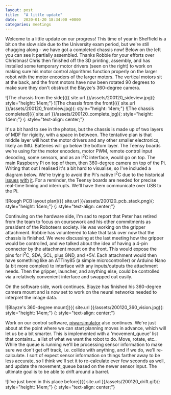 ```yaml
---
layout: post
title:  "A little update"
date:   2020-01-20 18:34:00 +0000
categories: meetings
---
```


Welcome to a little update on our progress! This time of year in Sheffield is a bit on the slow side due to the University exam period, but we're still chugging along - we have got a completed chassis now! Below on the left you can see it partially assembled. Thanks Robbie for your efforts over Christmas! Chris then finished off the 3D printing, assembly, and has installed some temporary motor drivers (seen on the right) to work on making sure his motor control algorithms function properly on the larger robot with the motor encoders of the larger motors. The vertical motors sit at the back, and the front motors have now been rotated 90 degrees to make sure they don't obstruct the Blayze's 360-degree camera.

![The chassis from the side]({{ site.url }}/assets/200120_sideview.jpg){: style="height: 14em;"} ![The chassis from the front]({{ site.url }}/assets/200120_frontview.jpg){: style="height: 14em;"} ![The chassis completed]({{ site.url }}/assets/200120_complete.jpg){: style="height: 14em;"}
{: style="text-align: center;"}

It's a bit hard to see in the photos, but the chassis is made up of two layers of MDF for rigidity, with a space in between. The tentative plan is that middle layer will host the motor drivers and any other smaller electronics, likely an IMU. Batteries will go below the bottom layer. The Teensy boards we're using for the motor encoders, motor PWM, remote control input decoding, some sensors, and as an I<sup>2</sup>C interface, would go on top. The main Raspberry Pi on top of them, then 360-degree camera on top of the Pi. Writing that out I realised it's a bit hard to visualise, so I've included a diagram below. We're trying to avoid the Pi's native I<sup>2</sup>C due to the historical [issues](https://github.com/raspberrypi/linux/issues/254) [with](http://www.hobbytronics.co.uk/raspberry-pi-i2c-clock-stretching) [it](https://www.advamation.com/knowhow/raspberrypi/rpi-i2c-bug.html). For a reminder, the Teensy boards are needed for precise real-time timing and interrupts. We'll have them communicate over USB to the Pi.

![Rough PCB layout plan]({{ site.url }}/assets/200120_pcb_stack.png){: style="height: 14em;"}
{: style="text-align: center;"}

Continuing on the hardware side, I'm sad to report that Peter has retired from the team to focus on coursework and his other commitments as president of the Roboteers society. He was working on the gripper attachment. Robbie has volunteered to take that task over now that the chassis is finished. We were discussing at the last meeting how the gripper would be controlled, and we talked about the idea of having a 4-pin connector by the attachment mount on the front. This would expose the pins for I<sup>2</sup>C, SDA, SCL, plus GND, and +5V. Each attachment would then have something like an ATTiny85 (a simple microcontroller) or Arduino Nano (a bit more complex) to interface with any inputs/outputs the attachment needs. Then the gripper, launcher, and anything else, could be controlled via a relatively convenient interface and swapped out easily.

On the software side, work continues. Blayze has finished his 360-degree camera mount and is now set to work on the neural networks needed to interpret the image data.

![Blayze's 360-degree mount]({{ site.url }}/assets/200120_360_vision.jpg){: style="height: 14em;"}
{: style="text-align: center;"}

Work on our control software, [piwarsimulator](https://github.com/ShefBots/piwarsimulator/) also continues. We're just about at the point where we can start planning moves in advance, which will let us be a bit smarter. This is implemented with a 'movement_queue' list that contains... a list of what we want the robot to do. Move, rotate, etc.. While the queue is running we'll be processing sensor information to make sure we don't get off track, i.e. collide with anything, and if we do, we'll re-calculate. I sort of expect sensor information on things farther away to be less accurate, so I think we'll set it to re-calculate ever few seconds as well, and update the movement_queue based on the newer sensor input. The ultimate goal is to be able to drift around a barrel.

![I've just been in this place before]({{ site.url }}/assets/200120_drift.gif){: style="height: 14em;"}
{: style="text-align: center;"}
